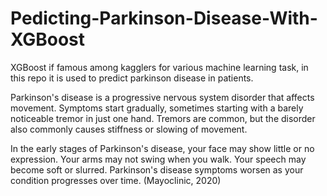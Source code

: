 # Pedicting-Parkinson-Disease-With-XGBoost
XGBoost if famous among kagglers for various machine learning task,
in this repo it is used to predict parkinson disease in patients. 


Parkinson's disease is a progressive nervous system disorder that
 affects movement. Symptoms start gradually, sometimes starting with 
a barely noticeable tremor in just one hand. Tremors are common, but
 the disorder also commonly causes stiffness or slowing of movement.

In the early stages of Parkinson's disease, your face may show little 
or no expression. Your arms may not swing when you walk. Your speech
 may become soft or slurred. Parkinson's disease symptoms worsen as
 your condition progresses over time. (Mayoclinic, 2020)

